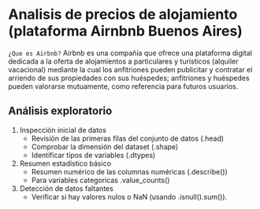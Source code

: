# Analisis de precios de alojamiento (plataforma Airnbnb Buenos Aires)
`¿Que es Airbnb?` Airbnb es una compañía que ofrece una plataforma digital dedicada a la oferta de alojamientos a particulares y turísticos (alquiler vacacional) mediante la cual los anfitriones pueden publicitar y contratar el arriendo de sus propiedades con sus huéspedes; anfitriones y huéspedes pueden valorarse mutuamente, como referencia para futuros usuarios.

## Análisis exploratorio 
1. Inspección inicial de datos
    - Revisión de las primeras filas del conjunto de datos (.head)
    - Comprobar la dimensión del dataset (.shape)
    - Identificar tipos de variables (.dtypes)
2. Resumen estadístico básico
    - Resumen numérico de las columnas numéricas (.describe())
    - Para variables categoricas .value_counts() 
3. Detección de datos faltantes
    - Verificar si hay valores nulos o NaN (usando .isnull().sum()).
